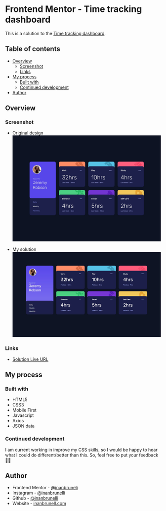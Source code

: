 # Frontend Mentor - Time tracking dashboard

This is a solution to the [Time tracking dashboard](https://www.frontendmentor.io/challenges/time-tracking-dashboard-UIQ7167Jw).

## Table of contents

- [Overview](#overview)
  - [Screenshot](#screenshot)
  - [Links](#links)
- [My process](#my-process)
  - [Built with](#built-with)  
  - [Continued development](#continued-development)
- [Author](#author)


## Overview

### Screenshot

- Original design
![](design/desktop-design.jpg)

- My solution
![](design/my-design.jpg)

### Links

- [Solution Live URL](https://inanbruneli.github.io/time-tracking-dashboard-main/)

## My process

### Built with

- HTML5
- CSS3
- Mobile First
- Javascript
- Axios
- JSON data

### Continued development

I am current working in improve my CSS skills, so I would be happy to hear what I could do different/better than this.
So, feel free to put your feedback 🚀🚀

## Author

- Frontend Mentor - [@inanbruneli](https://www.frontendmentor.io/profile/inanbruneli)
- Instagram - [@inanbrunelli](https://www.instagram.com/inanbrunelli)
- Github - [@inanbrunelli](https://github.com/inanbruneli)
- Website - [inanbrunell.com](https://inanbrunelli.000webhostapp.com/)
